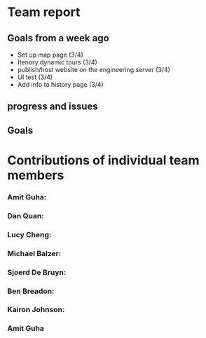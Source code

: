# Team report

## Goals from a week ago 
- Set up map page (3/4)
- Itenory dynamic tours (3/4)
- publish/host website on the engineering server (3/4)
- UI test (3/4)
- Add info to history page (3/4)

## progress and issues


## Goals


# Contributions of individual team members

### Amit Guha:

### Dan Quan:


### Lucy Cheng:


### Michael Balzer:


### Sjoerd De Bruyn:



### Ben Breadon:

### Kairon Johnson:

### Amit Guha
